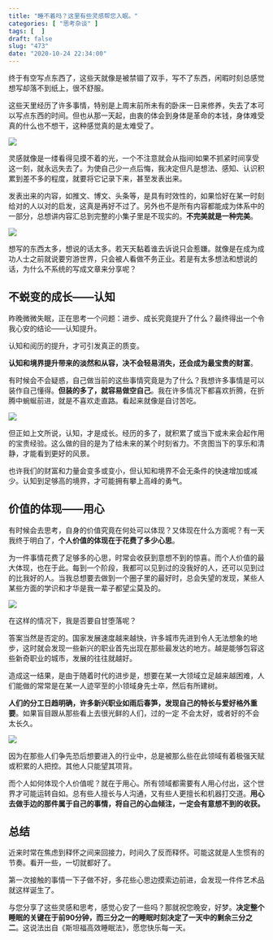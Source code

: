 ```yaml
---
title: "睡不着吗？这里有些灵感帮您入眠。"
categories: [ "思考杂谈" ]
tags: [  ]
draft: false
slug: "473"
date: "2020-10-24 22:34:00"
---
```



终于有空写点东西了，这些天就像是被禁锢了双手，写不了东西，闲暇时刻总感觉想写却落不到纸上，很不舒服。

这些天里经历了许多事情，特别是上周末前所未有的卧床一日来修养，失去了本可以写点东西的时间。但也从那一天起，由衷的体会到身体是革命的本钱，身体难受真的什么也不想干，这种感觉真的是太难受了。

![](https://imagehost-cdn.frytea.com/images/2020/10/24/20201024222504e426b071cb75af45.png)

灵感就像是一缕看得见摸不着的光，一个不注意就会从指间l如果不抓紧时间享受这一刻，就永远失去了。为使自己少一点后悔，我决定但凡是想法、感知、认识积累到差不多的程度，就要将它记录下来，甚至发表出来。

发表出来的内容，如推文、博文、头条等，是具有时效性的，如果恰好在某一时刻给对的人以对的启发，这真是再好不过了。另外也不是所有内容都能成为体系中的一部分，总想讲内容汇总到完整的小集子里是不现实的。**不完美就是一种完美**。

![](https://imagehost-cdn.frytea.com/images/2020/10/24/20201024222816aa4cef0c2db82c53.png)

想写的东西太多，想说的话太多。若天天黏着谁去诉说只会惹嫌。就像是在成为成功人士之前就说要穷游世界，只会被人看做不务正业。若是有太多想法和想说的话，为什么不系统的写成文章来分享呢？

## 不蜕变的成长——认知

昨晚微微失眠，正在思考一个问题：进步、成长究竟提升了什么？最终得出一个令我心安的结论——认知提升。

认知和阅历的提升，才可引发真正的质变。

**认知和境界提升带来的淡然和从容，决不会轻易消失，还会成为最宝贵的财富**。

有时候会不会疑惑，自己做当前的这些事情究竟是为了什么？我想许多事情是可以装作自己懂得。**但装的多了，就容易做空自己**。我在许多情况下都喜欢折腾，在折腾中蜿蜒前进，就是不喜欢走直路。看起来就像是自讨苦吃。

![](https://imagehost-cdn.frytea.com/images/2020/10/24/2020102422292801577cda62e82fa8.png)

但正如上文所说，认知，才是成长。经历的多了，就积累了或当下或未来会起作用的宝贵经验。这么做的目的是为了给未来的某个时刻省力。不贪图当下的享乐和清静，才能看到更好的风景。

也许我们的财富和力量会变多或变小，但认知和境界不会无条件的快速增加或减少。认知到足够高的境界，才可能拥有攀上高峰的勇气。

## 价值的体现——用心

有时候会去思考，自身的价值究竟在何处可以体现？又体现在什么方面呢？有一天我终于明白了，**个人价值的体现在于花费了多少心思**。

为一件事情花费了足够多的心思，时常会收获到意想不到的惊喜。而个人价值的最大体现，也在于此。每到一个阶段，我都可以见到过的没我好的人，还可以见到过的比我好的人。当我总想要去做到一个圈子里的最好时，总会失望的发现，某些人某些方面的学识和才华是我一辈子都望尘莫及的。

![](https://imagehost-cdn.frytea.com/images/2020/10/24/202010242230293f27c21a9f92c60d.png)

在这样的情况下，我是否要自甘堕落呢？

答案当然是否定的。国家发展速度越来越快，许多城市先进到令人无法想象的地步，这时就会发现一些新兴的职业首先出现在那些最发达的地方。越是能够包容这些新奇职业的城市，发展的往往就越好。

造成这一结果，是由于随着时代的进步是，想要在某一大领域立足越来越困难，人们能做的常常是在某一人迹罕至的小领域身先士卒，然后有所建树。

**人们的分工日趋明确，许多新兴职业如雨后春笋，发现自己的特长与爱好格外重要**。如果盲目跟从那些看上去很光鲜的人们，过的一定 不会太好，或者好的不会太长久。

![](https://imagehost-cdn.frytea.com/images/2020/10/24/202010242231161c4401b67dd4f525.png)

因为在那些人们争先恐后想要进入的行业中，总是被那么些在此领域有着极强天赋或积累的人把控。其他人只能望其项背。

而个人如何体现个人价值呢？就在于用心。所有领域都需要有人用心付出，这个世界才可能运转自如。总有些人擅长与人沟通，又有些人更擅长和机器打交道。**用心去做手边的那件属于自己的事情，将自己的心血倾注，一定会有意想不到的收获。**

## 总结

近来时常在焦虑到释怀之间来回接力，时间久了反而释怀。可能这就是人生惯有的节奏。看开一些，一切就都好了。

第一次接触的事情一下子做不好，多花些心思边摸索边前进，会发现一件件艺术品就这样诞生了。

与您分享了这些灵感和思考，感觉心安了一些吗？那就祝您晚安，好梦。**决定整个睡眠的关键在于前90分钟，而三分之一的睡眠时刻决定了一天中的剩余三分之二**。这说法出自《斯坦福高效睡眠法》，愿您快乐每一天。
